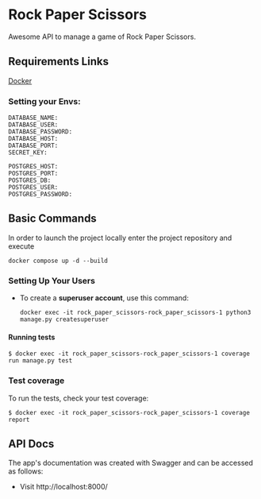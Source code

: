 # Rock Paper Scissors

Awesome API to manage a game of Rock Paper Scissors.

## Requirements Links

[Docker](https://docs.docker.com/engine/install/)

### Setting your Envs:

```
DATABASE_NAME: 
DATABASE_USER: 
DATABASE_PASSWORD:
DATABASE_HOST:
DATABASE_PORT:
SECRET_KEY:
```
```
POSTGRES_HOST:
POSTGRES_PORT:
POSTGRES_DB:
POSTGRES_USER:
POSTGRES_PASSWORD:
```

## Basic Commands

In order to launch the project locally enter the project repository and execute

``` plain
docker compose up -d --build
```

### Setting Up Your Users

- To create a **superuser account**, use this command:

      docker exec -it rock_paper_scissors-rock_paper_scissors-1 python3 manage.py createsuperuser

#### Running tests

    $ docker exec -it rock_paper_scissors-rock_paper_scissors-1 coverage run manage.py test

### Test coverage

To run the tests, check your test coverage:

    $ docker exec -it rock_paper_scissors-rock_paper_scissors-1 coverage report
    
## API Docs 

The app's documentation was created with Swagger and can be accessed as follows:

- Visit http://localhost:8000/